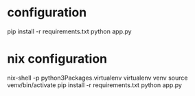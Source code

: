 # configuration
pip install -r requirements.txt
python app.py


# nix configuration
nix-shell -p python3Packages.virtualenv
virtualenv venv
source venv/bin/activate
pip install -r requirements.txt
python app.py
